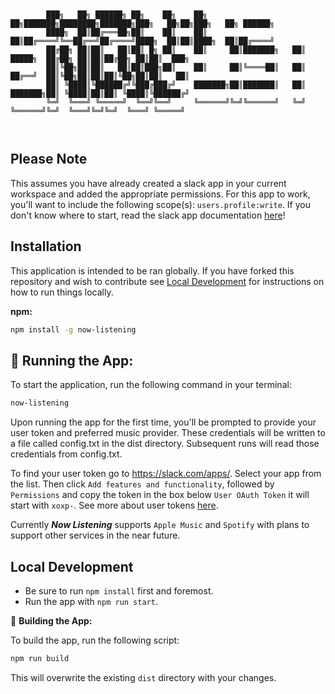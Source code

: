 ```


        ███╗   ██╗ ██████╗ ██╗    ██╗    ██╗     ██╗███████╗████████╗███████╗███╗   ██╗██╗███╗   ██╗ ██████╗ 
        ████╗  ██║██╔═══██╗██║    ██║    ██║     ██║██╔════╝╚══██╔══╝██╔════╝████╗  ██║██║████╗  ██║██╔════╝ 
        ██╔██╗ ██║██║   ██║██║ █╗ ██║    ██║     ██║███████╗   ██║   █████╗  ██╔██╗ ██║██║██╔██╗ ██║██║  ███╗
        ██║╚██╗██║██║   ██║██║███╗██║    ██║     ██║╚════██║   ██║   ██╔══╝  ██║╚██╗██║██║██║╚██╗██║██║   ██║
        ██║ ╚████║╚██████╔╝╚███╔███╔╝    ███████╗██║███████║   ██║   ███████╗██║ ╚████║██║██║ ╚████║╚██████╔╝
        ╚═╝  ╚═══╝ ╚═════╝  ╚══╝╚══╝     ╚══════╝╚═╝╚══════╝   ╚═╝   ╚══════╝╚═╝  ╚═══╝╚═╝╚═╝  ╚═══╝ ╚═════╝ 
                                                                                                     


```
                                                                                                                                                                                                      
## Please Note

This assumes you have already created a slack app in your current workspace and added the appropriate permissions. For this app to work, you'll want to include the following scope(s): `users.profile:write`. If you don't know where to start, read the slack app documentation [here](https://api.slack.com/start/apps)!

## Installation

This application is intended to be ran globally. If you have forked this repository and wish to contribute see [Local Development](#local-development) for instructions on how to run things locally.

**npm:** 
```bash
npm install -g now-listening
```

## 🏃 Running the App:

To start the application, run the following command in your terminal:

```bash
now-listening
```

Upon running the app for the first time, you'll be prompted to provide your user token and preferred music provider. These credentials will be written to a file called config.txt in the dist directory. Subsequent runs will read those credentials from config.txt.

To find your user token go to https://slack.com/apps/. Select your app from the list. Then click `Add features and functionality`, followed by `Permissions` and copy the token in the box below `User OAuth Token` it will start with `xoxp-`. See more about user tokens [here](https://api.slack.com/authentication/token-types#user). 

Currently ***Now Listening*** supports `Apple Music` and `Spotify` with plans to support other services in the near future.  


## Local Development

- Be sure to run `npm install` first and foremost.
- Run the app with `npm run start`. 

🔨 **Building the App:**

To build the app, run the following script:

```bash
npm run build
```

This will overwrite the existing `dist` directory with your changes.
